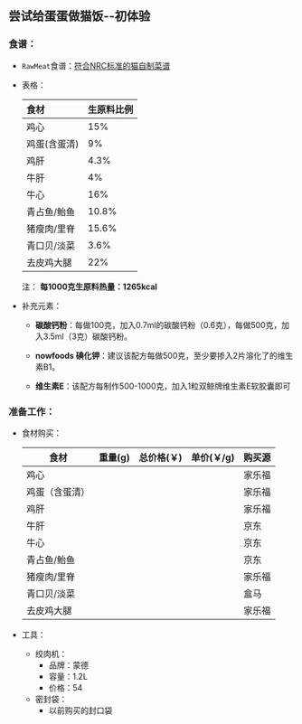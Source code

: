 ## 尝试给蛋蛋做猫饭--初体验

### 食谱：

- `RawMeat`食谱：[符合NRC标准的猫自制菜谱](https://mp.weixin.qq.com/s/YvHgjYobmoF204_kK4e34Q)

- 表格：

  | **食材**     | **生原料比例** |
  | :----------- | -------------- |
  | 鸡心         | 15%            |
  | 鸡蛋(含蛋清) | 9%             |
  | 鸡肝         | 4.3%           |
  | 牛肝         | 4%             |
  | 牛心         | 16%            |
  | 青占鱼/鲐鱼  | 10.8%          |
  | 猪瘦肉/里脊  | 15.6%          |
  | 青口贝/淡菜  | 3.6%           |
  | 去皮鸡大腿   | 22%            |

  注： **每1000克生原料热量：1265kcal**

- 补充元素：

  - **碳酸钙粉**：每做100克，加入0.7ml的碳酸钙粉（0.6克），每做500克，加入3.5ml（3克）碳酸钙粉。

  - **nowfoods 碘化钾**：建议该配方每做500克，至少要掺入2片溶化了的维生素B1。

  - **维生素E**：该配方每制作500-1000克，加入1粒双鲸牌维生素E软胶囊即可



### 准备工作：

- 食材购买：

  | 食材           | 重量(g) | 总价格(￥) | 单价(￥/g) | 购买源 |
  | -------------- | ------- | ---------- | ---------- | ------ |
  | 鸡心           |         |            |            | 家乐福 |
  | 鸡蛋（含蛋清） |         |            |            | 家乐福 |
  | 鸡肝           |         |            |            | 家乐福 |
  | 牛肝           |         |            |            | 京东   |
  | 牛心           |         |            |            | 京东   |
  | 青占鱼/鲐鱼    |         |            |            | 京东   |
  | 猪瘦肉/里脊    |         |            |            | 家乐福 |
  | 青口贝/淡菜    |         |            |            | 盒马   |
  | 去皮鸡大腿     |         |            |            | 家乐福 |

- 工具：

  - 绞肉机：
    - 品牌：蒙德
    - 容量：1.2L
    - 价格：54
  - 密封袋：
    - 以前购买的封口袋